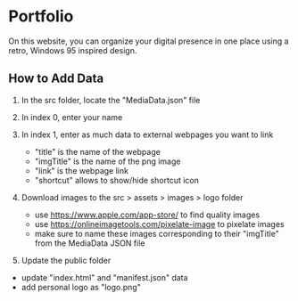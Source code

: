# Portfolio

On this website, you can organize your digital presence in one place using a retro, Windows 95 inspired design.

## How to Add Data

1. In the src folder, locate the "MediaData.json" file
2. In index 0, enter your name
3. In index 1, enter as much data to external webpages you want to link

   - "title" is the name of the webpage
   - "imgTitle" is the name of the png image
   - "link" is the webpage link
   - "shortcut" allows to show/hide shortcut icon

4. Download images to the src > assets > images > logo folder

   - use https://www.apple.com/app-store/ to find quality images
   - use https://onlineimagetools.com/pixelate-image to pixelate images
   - make sure to name these images corresponding to their "imgTitle" from the MediaData JSON file

5. Update the public folder

- update "index.html" and "manifest.json" data
- add personal logo as "logo.png"
